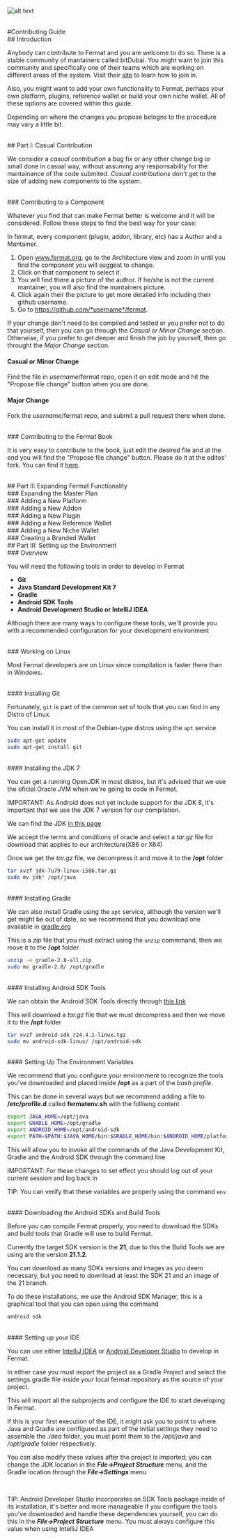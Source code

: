 ![alt text](https://raw.githubusercontent.com/bitDubai/fermat-graphic-design/36cac2f9961a0a55f78df85ff602157b66fa13d4/Drafts/3D%20Design/Cover_OSA_2.png?token=ANBHS_GNU7x8fda7hVGiJIlP-h7kNvOQks5WNsR2wA%3D%3D "Fermat Logo")


<br>
#Contributing Guide

<br>
## Introduction

Anybody can contribute to Fermat and you are welcome to do so. There is a stable community of mantainers called bitDubai. You might want to join this community and specifically one of their teams which are working on different areas of the system. Visit their [site](https://bitDubai.com) to learn how to join in.

Also, you might want to add your own functionality to Fermat, perhaps your own platform, plugins, reference wallet or build your own niche wallet. All of these options are covered within this guide.

Depending on where the changes you propose belogns to the procedure may vary a little bit. 

<br>
## Part I: Casual Contribution

We consider a _casual contribution_ a bug fix or any other change big or small done in casual way, without assuming any responsability for the mantainance of the code submited.  _Casual contributions_ don't get to the size of adding new components to the system.


<br>
### Contributing to a Component

Whatever you find that can make Fermat better is welcome and it will be considered. Follow these steps to find the best way for your case: 

In fermat, every component (plugin, addon, library, etc) has a Author and a Mantainer.

1. Open www.fermat.org, go to the Architecture view and zoom in until you find the component you will suggest to change.
2. Click on that component to select it.
3. You will find there a picture of the author. If he/she is not the current mantainer, you will also find the mantainers picture. 
4. Click again their the picture to get more detailed info including their github username.
5. Go to https://github.com/*username*/fermat.

If your change don't need to be compiled and tested or you prefer not to do that yourself, then you can go through the _Casual or Minor Change_ section. Otherwise, if you prefer to get deeper and finish the job by yourself, then go throught the _Major Change_ section.

#### Casual or Minor Change

Find the file in *username*/fermat repo, open it on edit mode and hit  the "Propose file change" button when you are done.

#### Major Change

Fork the *username*/fermat repo, and submit a pull request there when done.


<br>
### Contributing to the Fermat Book

It is very easy to contribute to the book, just edit the desired file and at the end you will find the "Propose file change" button. Please do it at the editos' fork. You can find it [here](https://github.com/gustl-arg/fermat/tree/master/fermat-book).




<br>
## Part II: Expanding Fermat Functionality

<br>
### Expanding the Master Plan


<br>
### Adding a New Platform


<br>
### Adding a New Addon


<br>
### Adding a New Plugin


<br>
### Adding a New Reference Wallet


<br>
### Adding a New Niche Wallet


<br>
### Creating a Branded Wallet


<br>
## Part III: Setting up the Environment

<br>
### Overview

You will need the following tools in order to develop in Fermat

* **Git**
* **Java Standard Development Kit 7**
* **Gradle**
* **Android SDK Tools**
* **Android Development Studio or IntelliJ IDEA**

Although there are many ways to configure these tools, we'll provide you with a recommended configuration for your development environment

<br>
### Working on Linux

Most Fermat developers are on Linux since compilation is faster there than in Windows. 

<br>
#### Installing Git

Fortunately, `git` is part of the common set of tools that you can find in any Distro of Linux.

You can install it in most of the Debian-type distros using the `apt` service

```bash
sudo apt-get update
sudo apt-get install git
```

<br>
#### Installing the JDK 7

You can get a running OpenJDK in most distros, but it's advised that we use the oficial Oracle JVM when we're going to code in Fermat.

IMPORTANT: As Android does not yet include support for the JDK 8, it's important that we use the JDK 7 version for our compilation.

We can find the JDK  [in this page](http://www.oracle.com/technetwork/es/java/javase/downloads/jdk7-downloads-1880260.html)

We accept the terms and conditions of oracle and select a *tar.gz* file for download that applies to our architecture(X86 or X64)

Once we get the *tar.gz* file, we decompress it and move it to the **/opt** folder

```bash
tar xvzf jdk-7u79-linux-i586.tar.gz
sudo mv jdk* /opt/java
```

<br>
#### Installing Gradle

We can also install Gradle using the `apt` service, although the version we'll get might be out of date, so we recommend that you download one available in [gradle.org](http://gradle.org/)

This is a *zip* file that you must extract using the `unzip` commmand, then we move it to the **/opt** folder

```bash
unzip -e gradle-2.8-all.zip
sudo mv gradle-2.8/ /opt/gradle
```

<br>
#### Installing Android SDK Tools

We can obtain the Android SDK Tools directly through [this link](http://dl.google.com/android/android-sdk_r24.4.1-linux.tgz)

This will download a *tar.gz* file that we must decompress and then we move it to the **/opt** folder

```bash
tar xvzf android-sdk_r24.4.1-linux.tgz
sudo mv android-sdk-linux/ /opt/android-sdk
```

<br>
#### Setting Up The Environment Variables

We recommend that you configure your environment to recognize the tools you've downloaded and placed inside **/opt** as a part of the *bash profile*.

This can be done in several ways but we recommend adding a file to **/etc/profile.d** called **fermatenv.sh** with the folliwng content

```bash
export JAVA_HOME=/opt/java
export GRADLE_HOME=/opt/gradle
export ANDROID_HOME=/opt/android-sdk
export PATH=$PATH:$JAVA_HOME/bin:$GRADLE_HOME/bin:$ANDROID_HOME/platform-tools:$ANDROID_HOME/tools
```

This will allow you to invoke all the commands of the Java Development Kit, Gradle and the Android SDK through the command line.

IMPORTANT: For these changes to set effect you should log out of your current session and log back in

TIP: You can verify that these variables are properly using the command `env`

<br>
#### Downloading the Android SDKs and Build Tools

Before you can compile Fermat properly, you need to download the SDKs and build tools that Gradle will use to build Fermat.

Currently the target SDK version is the **21**, due to this the Build Tools we are using are the version **21.1.2**.

You can download as many SDKs versions and images as you deem necessary, but you need to download at least the SDK 21 and an image of the 21 branch.

To do these installations, we use the Android SDK Manager, this is a graphical tool that you can open using the command

```bash
android sdk
```

<br>
#### Setting up your IDE

You can use either [IntelliJ IDEA](https://www.jetbrains.com/idea/) or [Android Developer Studio](http://developer.android.com/intl/es/sdk/index.html) to develop in Fermat.

In either case you must import the project as a Gradle Project and select the settings.gradle file inside your local fermat repository as the source of your project.

This will import all the subprojects and configure the IDE to start developing in Fermat.

If this is your first execution of the IDE, it might ask you to point to where Java and Gradle are configured as part of the initial settings they need to assemble the *.idea* folder; you must point them to the */opt/java* and */opt/gradle* folder respectively.

You can also modify these values after the project is imported; you can change the JDK location in the *__File->Project Structure__* menu, and the Gradle location through the *__File->Settings__* menu

<br>

TIP: Android Developer Studio incorporates an SDK Tools package inside of its installation, it's better and more manageable if you configure the tools you've downloaded and handle these dependencies yourself, you can do this in the *__File->Project Structure__* menu. You must always configure this value when using IntelliJ IDEA


